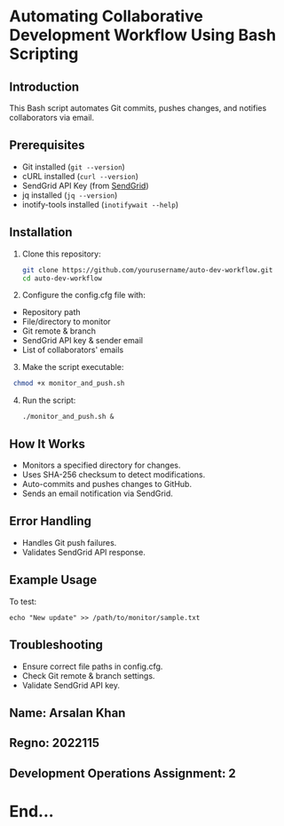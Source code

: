 # Automating Collaborative Development Workflow Using Bash Scripting

## Introduction
This Bash script automates Git commits, pushes changes, and notifies collaborators via email.

## Prerequisites
- Git installed (`git --version`)
- cURL installed (`curl --version`)
- SendGrid API Key (from [SendGrid](https://sendgrid.com/))
- jq installed (`jq --version`)
- inotify-tools installed (`inotifywait --help`)

## Installation
1. Clone this repository:
   ```bash
   git clone https://github.com/yourusername/auto-dev-workflow.git
   cd auto-dev-workflow

2. Configure the config.cfg file with:
- Repository path
- File/directory to monitor
- Git remote & branch
- SendGrid API key & sender email
- List of collaborators' emails


3. Make the script executable:
 ```bash
  chmod +x monitor_and_push.sh
```

4. Run the script:
   ```
   ./monitor_and_push.sh &
## How It Works

- Monitors a specified directory for changes.
- Uses SHA-256 checksum to detect modifications.
- Auto-commits and pushes changes to GitHub.
- Sends an email notification via SendGrid.

## Error Handling

- Handles Git push failures.
- Validates SendGrid API response.

## Example Usage

To test:
```
echo "New update" >> /path/to/monitor/sample.txt
```

## Troubleshooting

- Ensure correct file paths in config.cfg.
- Check Git remote & branch settings.
- Validate SendGrid API key.


## Name: Arsalan Khan
## Regno: 2022115
## Development Operations Assignment: 2

# End...
